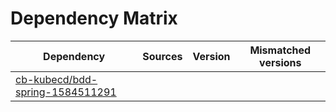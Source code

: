 # Dependency Matrix

Dependency | Sources | Version | Mismatched versions
---------- | ------- | ------- | -------------------
[cb-kubecd/bdd-spring-1584511291](https://github.com/cb-kubecd/bdd-spring-1584511291.git) |  | []() | 
